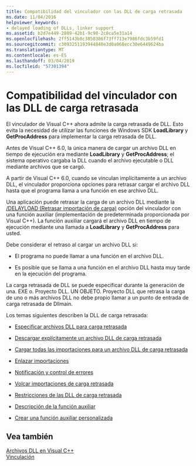 ```yaml
---
title: Compatibilidad del vinculador con las DLL de carga retrasada
ms.date: 11/04/2016
helpviewer_keywords:
- delayed loading of DLLs, linker support
ms.assetid: b2d7e449-2809-42b1-9c90-2c0ca5e31a14
ms.openlocfilehash: 2ff5143b8c3850386f73ff713e7986fdc3b59fd1
ms.sourcegitcommit: c3093251193944840e3d0a068ecc30e6449624ba
ms.translationtype: MT
ms.contentlocale: es-ES
ms.lasthandoff: 03/04/2019
ms.locfileid: "57301394"
---
```

# <a name="linker-support-for-delay-loaded-dlls"></a>Compatibilidad del vinculador con las DLL de carga retrasada

El vinculador de Visual C++ ahora admite la carga retrasada de DLL. Esto evita la necesidad de utilizar las funciones de Windows SDK **LoadLibrary** y **GetProcAddress** para implementar la carga retrasada de DLL.

Antes de Visual C++ 6.0, la única manera de cargar un archivo DLL en tiempo de ejecución era mediante **LoadLibrary** y **GetProcAddress**; el sistema operativo cargaba la DLL cuando el archivo ejecutable o DLL mediante archivos que se cargó.

A partir de Visual C++ 6.0, cuando se vinculan implícitamente a un archivo DLL, el vinculador proporciona opciones para retrasar cargar el archivo DLL hasta que el programa llama a una función en ese archivo DLL.

Una aplicación puede retrasar la carga de un archivo DLL mediante la [/DELAYLOAD (Retrasar importación de carga)](../../build/reference/delayload-delay-load-import.md) opción del vinculador con una función auxiliar (implementación de predeterminada proporcionada por Visual C++). La función auxiliar cargará el archivo DLL en tiempo de ejecución mediante una llamada a **LoadLibrary** y **GetProcAddress** para usted.

Debe considerar el retraso al cargar un archivo DLL si:

- El programa no puede llamar a una función en el archivo DLL.

- Es posible que se llama a una función en el archivo DLL hasta muy tarde en la ejecución del programa.

La carga retrasada de DLL se puede especificar durante la generación de una. EXE o. Proyecto DLL. UN OBJETO. Proyecto DLL que retrasa la carga de uno o más archivos DLL no debe propio llamar a un punto de entrada de carga retrasada de Dllmain.

Los temas siguientes describen la DLL de carga retrasada:

- [Especificar archivos DLL para carga retrasada](../../build/reference/specifying-dlls-to-delay-load.md)

- [Descargar explícitamente un archivo DLL de carga retrasada](../../build/reference/explicitly-unloading-a-delay-loaded-dll.md)

- [Cargar todas las importaciones para un archivo DLL de carga retrasada](../../build/reference/loading-all-imports-for-a-delay-loaded-dll.md)

- [Enlazar importaciones](../../build/reference/binding-imports.md)

- [Notificación y control de errores](../../build/reference/error-handling-and-notification.md)

- [Volcar importaciones de carga retrasada](../../build/reference/dumping-delay-loaded-imports.md)

- [Restricciones de las DLL de carga retrasada](../../build/reference/constraints-of-delay-loading-dlls.md)

- [Descripción de la función auxiliar](understanding-the-helper-function.md)

- [Crear una función auxiliar personalizada](../../build/reference/developing-your-own-helper-function.md)

## <a name="see-also"></a>Vea también

[Archivos DLL en Visual C++](../../build/dlls-in-visual-cpp.md)<br/>
[Vinculación](../../build/reference/linking.md)
